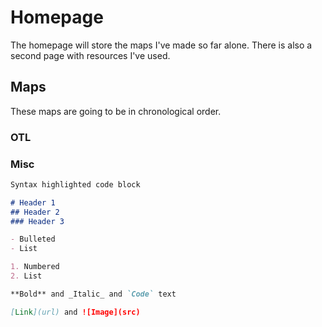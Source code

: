 # Homepage
The homepage will store the maps I've made so far alone. There is also a second page with resources I've used.

## Maps
These maps are going to be in chronological order.

### OTL


### Misc


```markdown
Syntax highlighted code block

# Header 1
## Header 2
### Header 3

- Bulleted
- List

1. Numbered
2. List

**Bold** and _Italic_ and `Code` text

[Link](url) and ![Image](src)
```
